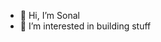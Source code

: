 - 👋 Hi, I’m Sonal
- 👀 I’m interested in building stuff

<!---
Sonal-Github1/Sonal-Github1 is a ✨ special ✨ repository because its `README.md` (this file) appears on your GitHub profile.
You can click the Preview link to take a look at your changes.
--->
